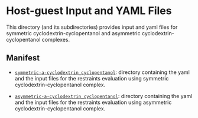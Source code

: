 # Host-guest Input and YAML Files 

This directory (and its subdirectories) provides input and yaml files for symmetric cyclodextrin-cyclopentanol and asymmetric cyclodextrin-cyclopentanol complexes.

## Manifest

- [`symmetric-a-cyclodextrin_cyclopentanol`](symmetric-a-cyclodextrin_cyclopentanol): directory containing the yaml and the  input files for the restraints evaluation using symmetric cyclodextrin-cyclopentanol complex.

- [`asymmetric-a-cyclodextrin_cyclopentanol`](asymmetric-a-cyclodextrin_cyclopentanol): directory containing the yaml and the  input files for the restraints evaluation using asymmetric cyclodextrin-cyclopentanol complex.

